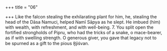 +++
title = "06"

+++
Like the falcon stealing the exhilarating plant for him, he, stealing the  head of the Dāsa Namuci,
helped Namī Sāpya as he slept. He imbued (him) with wealth, with
refreshment, and with well-being. 7. You split open the fortified strongholds of Pipru, who had the tricks of  a snake, o mace-bearer, as if with swelling strength.
O generous giver, you gave that legacy not to be spurned as a gift to the  pious R̥jiśvan.